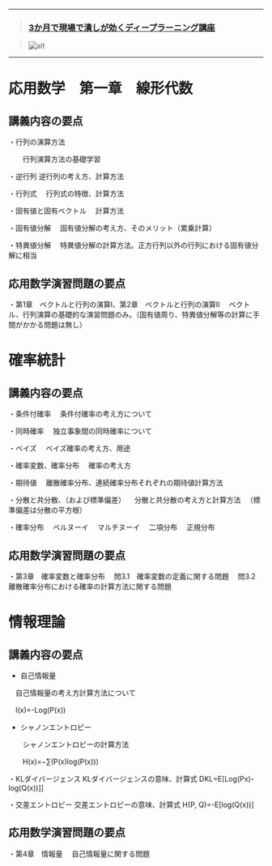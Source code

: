 ﻿***
>### [3か月で現場で潰しが効くディープラーニング講座][1]
>[1]:http://study-ai.com/jdla

>![alt](http://ai999.careers/bnr_jdla.png)
***

# 応用数学　第一章　線形代数
## 講義内容の要点
・行列の演算方法

　　行列演算方法の基礎学習  

・逆行列
 逆行列の考え方、計算方法

・行列式
　行列式の特徴、計算方法

・固有値と固有ベクトル
　計算方法

・固有値分解
　固有値分解の考え方、そのメリット（累乗計算）


・特異値分解
　特異値分解の計算方法。正方行列以外の行列における固有値分解に相当


## 応用数学演習問題の要点
・第1章　ベクトルと行列の演算I、第2章　ベクトルと行列の演算II
　ベクトル、行列演算の基礎的な演習問題のみ。（固有値周り、特異値分解等の計算に手間がかかる問題は無し）



# 確率統計
## 講義内容の要点
・条件付確率
　条件付確率の考え方について

・同時確率
　独立事象間の同時確率について

・ベイズ
　ベイズ確率の考え方、用途

・確率変数、確率分布
　確率の考え方

・期待値
　離散確率分布、連続確率分布それぞれの期待値計算方法


・分散と共分散、（および標準偏差）
　分散と共分散の考え方と計算方法
　（標準偏差は分散の平方根）

・確率分布
　ベルヌーイ
　マルチヌーイ
　二項分布
　正規分布



## 応用数学演習問題の要点
・第3章　確率変数と確率分布
　問3.1　確率変数の定義に関する問題
　問3.2　離散確率分布における確率の計算方法に関する問題



# 情報理論
## 講義内容の要点
- 自己情報量

 　自己情報量の考え方計算方法について

 　I(x)=-Log(P(x))

- シャノンエントロピー

　　シャノンエントロピーの計算方法

　　H(x)=−∑(P(x)log(P(x)))


・KLダイバージェンス
 KLダイバージェンスの意味、計算式
 DKL=E[Log(Px)-log(Q(x))]]

・交差エントロピー
 交差エントロピーの意味、計算式
 H(P, Q)=-E[log(Q(x))]

## 応用数学演習問題の要点
・第4章　情報量
　自己情報量に関する問題





